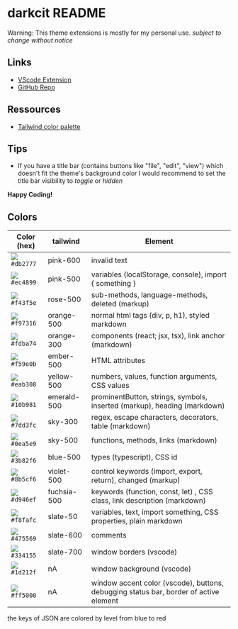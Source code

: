 # darkcit README

Warning: This theme extensions is mostly for my personal use.
_subject to change without notice_

## Links

-   [VScode Extension](https://marketplace.visualstudio.com/items?itemName=cit116.darkcit)
-   [GitHub Repo](https://github.com/riedadr/darkCIT)

## Ressources

-   [Tailwind color palette](https://tailwindcss.com/docs/customizing-colors#default-color-palette)

## Tips

-   If you have a title bar (contains buttons like "file", "edit", "view") which doesn't fit the theme's background color I would recommend to set the title bar visibility to _toggle_ or _hidden_

**Happy Coding!**

## Colors

| Color (hex)                                                  | tailwind    | Element                                                                               |
| ------------------------------------------------------------ | ----------- | ------------------------------------------------------------------------------------- |
| ![](https://singlecolorimage.com/get/db2777/20x20) `#db2777` | pink-600    | invalid text                                                                          |
| ![](https://singlecolorimage.com/get/ec4899/20x20) `#ec4899` | pink-500    | variables (localStorage, console), import { something }                               |
| ![](https://singlecolorimage.com/get/f43f5e/20x20) `#f43f5e` | rose-500    | sub-methods, language-methods, deleted (markup)                                       |
| ![](https://singlecolorimage.com/get/f97316/20x20) `#f97316` | orange-500  | normal html tags (div, p, h1), styled markdown                                        |
| ![](https://singlecolorimage.com/get/fdba74/20x20) `#fdba74` | orange-300  | components (react; jsx, tsx), link anchor (markdown)                                  |
| ![](https://singlecolorimage.com/get/f59e0b/20x20) `#f59e0b` | ember-500   | HTML attributes                                                                       |
| ![](https://singlecolorimage.com/get/eab308/20x20) `#eab308` | yellow-500  | numbers, values, function arguments, CSS values                                       |
| ![](https://singlecolorimage.com/get/10b981/20x20) `#10b981` | emerald-500 | prominentButton, strings, symbols, inserted (markup), heading (markdown)              |
| ![](https://singlecolorimage.com/get/7dd3fc/20x20) `#7dd3fc` | sky-300     | regex, escape characters, decorators, table (markdown)                                |
| ![](https://singlecolorimage.com/get/0ea5e9/20x20) `#0ea5e9` | sky-500     | functions, methods, links (markdown)                                                  |
| ![](https://singlecolorimage.com/get/3b82f6/20x20) `#3b82f6` | blue-500    | types (typescript), CSS id                                                            |
| ![](https://singlecolorimage.com/get/8b5cf6/20x20) `#8b5cf6` | violet-500  | control keywords (import, export, return), changed (markup)                           |
| ![](https://singlecolorimage.com/get/d946ef/20x20) `#d946ef` | fuchsia-500 | keywords (function, const, let) , CSS class, link description (markdown)              |
| ![](https://singlecolorimage.com/get/f8fafc/20x20) `#f8fafc` | slate-50    | variables, text, import something, CSS properties, plain markdown                     |
| ![](https://singlecolorimage.com/get/475569/20x20) `#475569` | slate-600   | comments                                                                              |
| ![](https://singlecolorimage.com/get/334155/20x20) `#334155` | slate-700   | window borders (vscode)                                                               |
| ![](https://singlecolorimage.com/get/1d212f/20x20) `#1d212f` | nA          | window background (vscode)                                                            |
| ![](https://singlecolorimage.com/get/ff5000/20x20) `#ff5000` | nA          | window accent color (vscode), buttons, debugging status bar, border of active element |

the keys of JSON are colored by level from blue to red
